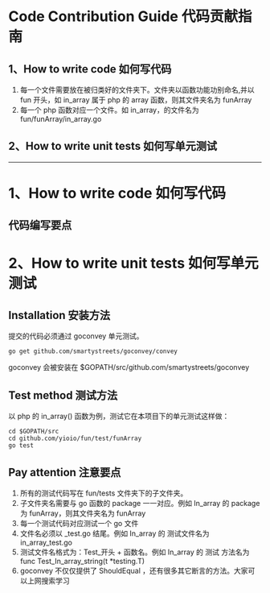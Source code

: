 # Code Contribution Guide 代码贡献指南 #

## 1、How to write code 如何写代码 ##

1. 每一个文件需要放在被归类好的文件夹下。文件夹以函数功能功别命名,并以 fun 开头，如 in_array 属于 php 的 array 函数，则其文件夹名为 funArray
1. 每一个 php 函数对应一个文件。如 in_array，的文件名为 fun/funArray/in_array.go

## 2、How to write unit tests 如何写单元测试 ##

<hr>

# 1、How to write code 如何写代码 #

## 代码编写要点 ##

# 2、How to write unit tests 如何写单元测试 #

## Installation 安装方法 ##

提交的代码必须通过 goconvey 单元测试。

    go get github.com/smartystreets/goconvey/convey 

goconvey 会被安装在 $GOPATH/src/github.com/smartystreets/goconvey

## Test method 测试方法 ## 

以 php 的 in_array() 函数为例，测试它在本项目下的单元测试这样做：

    cd $GOPATH/src
    cd github.com/yioio/fun/test/funArray
    go test

## Pay attention 注意要点 ##

1. 所有的测试代码写在 fun/tests 文件夹下的子文件夹。
1. 子文件夹名需要与 go 函数的 package 一一对应。例如 In_array 的 package 为 funArray，则其文件夹名为 funArray
1. 每一个测试代码对应测试一个 go 文件
1. 文件名必须以 _test.go 结尾。例如 In_array 的 测试文件名为 in_array_test.go
1. 测试文件名格式为：Test_开头 + 函数名。例如 In_array 的 测试 方法名为 func Test_In_array_string(t *testing.T)
1. goconvey 不仅仅提供了 ShouldEqual ，还有很多其它断言的方法。大家可以上网搜索学习